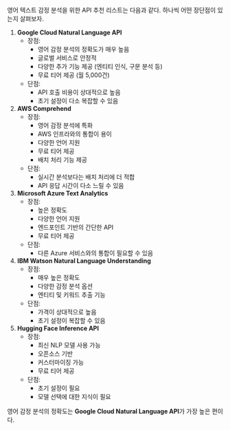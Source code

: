 영어 텍스트 감정 분석을 위한 API 추천 리스트는 다음과 같다. 하나씩 어떤 장단점이 있는지 살펴보자.

1. **Google Cloud Natural Language API**
    - 장점:
        - 영어 감정 분석의 정확도가 매우 높음
        - 글로벌 서비스로 안정적
        - 다양한 추가 기능 제공 (엔티티 인식, 구문 분석 등)
        - 무료 티어 제공 (월 5,000건)
    - 단점:
        - API 호출 비용이 상대적으로 높음
        - 초기 설정이 다소 복잡할 수 있음
2. **AWS Comprehend**
    - 장점:
        - 영어 감정 분석에 특화
        - AWS 인프라와의 통합이 용이
        - 다양한 언어 지원
        - 무료 티어 제공
        - 배치 처리 기능 제공
    - 단점:
        - 실시간 분석보다는 배치 처리에 더 적합
        - API 응답 시간이 다소 느릴 수 있음
3. **Microsoft Azure Text Analytics**
    - 장점:
        - 높은 정확도
        - 다양한 언어 지원
        - 엔드포인트 기반의 간단한 API
        - 무료 티어 제공
    - 단점:
        - 다른 Azure 서비스와의 통합이 필요할 수 있음
4. **IBM Watson Natural Language Understanding**
    - 장점:
        - 매우 높은 정확도
        - 다양한 감정 분석 옵션
        - 엔티티 및 키워드 추출 기능
    - 단점:
        - 가격이 상대적으로 높음
        - 초기 설정이 복잡할 수 있음
5. **Hugging Face Inference API**
    - 장점:
        - 최신 NLP 모델 사용 가능
        - 오픈소스 기반
        - 커스터마이징 가능
        - 무료 티어 제공
    - 단점:
        - 초기 설정이 필요
        - 모델 선택에 대한 지식이 필요

영어 감정 분석의 정확도는 **Google Cloud Natural Language API**가 가장 높은 편이다.
